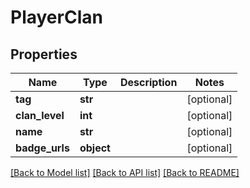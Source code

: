 # PlayerClan

## Properties
Name | Type | Description | Notes
------------ | ------------- | ------------- | -------------
**tag** | **str** |  | [optional] 
**clan_level** | **int** |  | [optional] 
**name** | **str** |  | [optional] 
**badge_urls** | **object** |  | [optional] 

[[Back to Model list]](../README.md#documentation-for-models) [[Back to API list]](../README.md#documentation-for-api-endpoints) [[Back to README]](../README.md)

